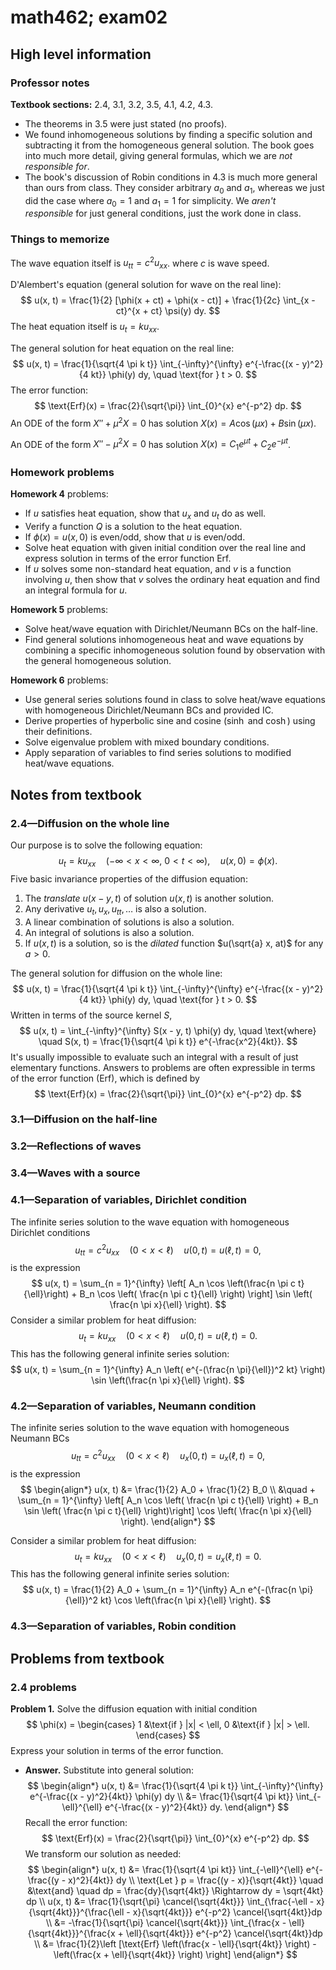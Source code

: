 # math462; exam02

## High level information

### Professor notes

**Textbook sections:** 2.4, 3.1, 3.2, 3.5, 4.1, 4.2, 4.3.

- The theorems in 3.5 were just stated (no proofs).
- We found inhomogeneous solutions by finding a specific solution and subtracting it from the homogeneous general solution. The book goes into much more detail, giving general formulas, which we are *not responsible for*.
- The book's discussion of Robin conditions in 4.3 is much more general than ours from class. They consider arbitrary $a_0$ and $a_1$, whereas we just did the case where $a_0 = 1$ and $a_1 = 1$ for simplicity. We *aren't responsible* for just general conditions, just the work done in class.

### Things to memorize

The wave equation itself is $u_{tt} = c^2 u_{xx}$. where $c$ is wave speed.

D'Alembert's equation (general solution for wave on the real line):
$$
u(x, t) = \frac{1}{2} [\phi(x + ct) + \phi(x - ct)] + \frac{1}{2c} \int_{x - ct}^{x + ct} \psi(y) dy.
$$
The heat equation itself is $u_t = ku_{xx}$.

The general solution for heat equation on the real line:
$$
u(x, t) = \frac{1}{\sqrt{4 \pi k t}} \int_{-\infty}^{\infty} e^{-\frac{(x - y)^2}{4 kt}} \phi(y) dy, \quad \text{for } t > 0.
$$
The error function:
$$
\text{Erf}(x) = \frac{2}{\sqrt{\pi}} \int_{0}^{x} e^{-p^2} dp.
$$
An ODE of the form $X'' + \mu^2 X = 0$ has solution $X(x) = A \cos (\mu x) + B \sin (\mu x)$.

An ODE of the form $X'' - \mu^2 X = 0$ has solution $X(x) = C_1 e^{\mu t} + C_2 e^{-\mu t}$.

### Homework problems

**Homework 4** problems:

- If $u$ satisfies heat equation, show that $u_x$ and $u_{t}$ do as well.
- Verify a function $Q$ is a solution to the heat equation.
- If $\phi(x) = u(x, 0)$ is even/odd, show that $u$ is even/odd.
- Solve heat equation with given initial condition over the real line and express solution in terms of the error function $\text{Erf}$. 
- If $u$ solves some non-standard heat equation, and $v$ is a function involving $u$, then show that $v$ solves the ordinary heat equation and find an integral formula for $u$.

**Homework 5** problems:

- Solve heat/wave equation with Dirichlet/Neumann BCs on the half-line.
- Find general solutions inhomogeneous heat and wave equations by combining a specific inhomogeneous solution found by observation with the general homogeneous solution.

**Homework 6** problems:

- Use general series solutions found in class to solve heat/wave equations with homogeneous Dirichlet/Neumann BCs and provided IC.
- Derive properties of hyperbolic sine and cosine ($\sinh$ and $\cosh$) using their definitions.
- Solve eigenvalue problem with mixed boundary conditions.
- Apply separation of variables to find series solutions to modified heat/wave equations.

## Notes from textbook

### 2.4—Diffusion on the whole line

Our purpose is to solve the following equation:
$$
u_t = k u_{xx} \quad (-\infty < x < \infty,\ 0 < t < \infty), \quad u(x, 0) = \phi(x).
$$
Five basic invariance properties of the diffusion equation:

1. The *translate* $u(x - y, t)$ of solution $u(x, t)$ is another solution.
2. Any derivative $u_t, u_x, u_{tt}, \dots$ is also a solution.
3. A linear combination of solutions is also a solution.
4. An integral of solutions is also a solution.
5. If $u(x, t)$ is a solution, so is the *dilated* function $u(\sqrt{a} x, at)$ for any $a > 0$.

The general solution for diffusion on the whole line:
$$
u(x, t) = \frac{1}{\sqrt{4 \pi k t}} \int_{-\infty}^{\infty} e^{-\frac{(x - y)^2}{4 kt}} \phi(y) dy, \quad \text{for } t > 0.
$$
Written in terms of the source kernel $S$,
$$
u(x, t) = \int_{-\infty}^{\infty} S(x - y, t) \phi(y) dy, 
	\quad \text{where} \quad
	S(x, t) = \frac{1}{\sqrt{4 \pi k t}} e^{-\frac{x^2}{4kt}}.
$$
It's usually impossible to evaluate such an integral with a result of just elementary functions. Answers to problems are often expressible in terms of the error function ($\text{Erf}$), which is defined by
$$
\text{Erf}(x) = \frac{2}{\sqrt{\pi}} \int_{0}^{x} e^{-p^2} dp.
$$

### 3.1—Diffusion on the half-line

### 3.2—Reflections of waves

### 3.4—Waves with a source

### 4.1—Separation of variables, Dirichlet condition

The infinite series solution to the wave equation with homogeneous Dirichlet conditions
$$
u_{tt} = c^2 u_{xx} \quad (0 < x < \ell) \quad u(0, t) = u(\ell, t) = 0,
$$
is the expression
$$
u(x, t) = \sum_{n = 1}^{\infty} \left[ A_n \cos \left(\frac{n \pi c t}{\ell}\right) + B_n \cos \left( \frac{n \pi c t}{\ell} \right)  \right] \sin \left( \frac{n \pi x}{\ell} \right).
$$
Consider a similar problem for heat diffusion:
$$
u_t = k u_{xx} \quad (0 < x < \ell) \quad u(0, t) = u(\ell, t) = 0.
$$
This has the following general infinite series solution:
$$
u(x, t) = \sum_{n = 1}^{\infty} A_n \left( e^{-(\frac{n \pi}{\ell})^2 kt} \right) \sin \left(\frac{n \pi x}{\ell} \right).
$$

### 4.2—Separation of variables, Neumann condition

The infinite series solution to the wave equation with homogeneous Neumann BCs
$$
u_{tt} = c^2 u_{xx} \quad (0 < x < \ell) \quad u_x(0, t) = u_x(\ell, t) = 0,
$$
is the expression
$$
\begin{align*}
	u(x, t) &= \frac{1}{2} A_0 + \frac{1}{2} B_0 \\
	&\quad + \sum_{n = 1}^{\infty} \left[
    A_n \cos \left( \frac{n \pi c t}{\ell} \right) +
    	B_n \sin \left( \frac{n \pi c t}{\ell} \right)\right] \cos \left( \frac{n \pi x}{\ell} \right).
\end{align*}
$$

Consider a similar problem for heat diffusion:
$$
u_t = k u_{xx} \quad (0 < x < \ell) \quad u_x(0, t) = u_x(\ell, t) = 0.
$$
This has the following general infinite series solution:
$$
u(x, t) = \frac{1}{2} A_0 + \sum_{n = 1}^{\infty} A_n e^{-(\frac{n \pi}{\ell})^2 kt} \cos \left(\frac{n \pi x}{\ell} \right).
$$

### 4.3—Separation of variables, Robin condition

## Problems from textbook

### 2.4 problems

**Problem 1.** Solve the diffusion equation with initial condition
$$
\phi(x) = \begin{cases}
	1 &\text{if } |x| < \ell,
	0 &\text{if } |x| > \ell.
\end{cases}
$$
Express your solution in terms of the error function.

- **Answer.** Substitute into general solution:
  $$
  \begin{align*}
  u(x, t) &= \frac{1}{\sqrt{4 \pi k t}} \int_{-\infty}^{\infty} e^{-\frac{(x - y)^2}{4kt}} \phi(y) dy \\
  &= \frac{1}{\sqrt{4 \pi kt}} \int_{-\ell}^{\ell} e^{-\frac{(x - y)^2}{4kt}} dy.
  \end{align*}
  $$
  Recall the error function:
  $$
  \text{Erf}(x) = \frac{2}{\sqrt{\pi}} \int_{0}^{x} e^{-p^2} dp.
  $$
  We transform our solution as needed:
  $$
  \begin{align*}
  u(x, t) &= \frac{1}{\sqrt{4 \pi kt}} \int_{-\ell}^{\ell} e^{-\frac{(y - x)^2}{4kt}} dy \\
  \text{Let } p = \frac{(y - x)}{\sqrt{4kt}} \quad &\text{and} 
  	\quad dp = \frac{dy}{\sqrt{4kt}} \Rightarrow dy = \sqrt{4kt} dp \\
  	u(x, t) &= \frac{1}{\sqrt{\pi} \cancel{\sqrt{4kt}}} \int_{\frac{-\ell - x}{\sqrt{4kt}}}^{\frac{\ell - x}{\sqrt{4kt}}} e^{-p^2} \cancel{\sqrt{4kt}}dp \\
  	&= -\frac{1}{\sqrt{\pi} \cancel{\sqrt{4kt}}} \int_{\frac{x - \ell}{\sqrt{4kt}}}^{\frac{x + \ell}{\sqrt{4kt}}} e^{-p^2} \cancel{\sqrt{4kt}}dp \\
  	&= \frac{1}{2}\left [\text{Erf} \left(\frac{x - \ell}{\sqrt{4kt}} \right) - \left(\frac{x + \ell}{\sqrt{4kt}} \right) \right]
  \end{align*}
  $$

